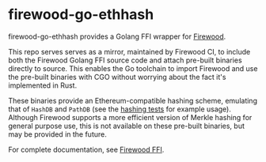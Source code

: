 # firewood-go-ethhash

firewood-go-ethhash provides a Golang FFI wrapper for [Firewood](https://github.com/ava-labs/firewood/).

This repo serves serves as a mirror, maintained by Firewood CI, to include both the Firewood Golang FFI source code and attach pre-built binaries directly to source. This enables the Go toolchain to import Firewood and use the pre-built binaries with CGO without worrying about the fact it's implemented in Rust.

These binaries provide an Ethereum-compatible hashing scheme, emulating that of `HashDB` and `PathDB` (see the [hashing tests](https://github.com/ava-labs/firewood/tree/main/ffi/tests/eth/eth_compatibility_test.go) for example usage). Although Firewood supports a more efficient version of  Merkle hashing for general purpose use, this is not available on these pre-built binaries, but may be provided in the future.

For complete documentation, see [Firewood FFI](https://github.com/ava-labs/firewood/tree/main/ffi).
